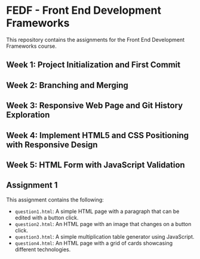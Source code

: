# FEDF - Front End Development Frameworks
This repository contains the assignments for the Front End Development Frameworks course.

## Week 1: Project Initialization and First Commit
## Week 2: Branching and Merging
## Week 3: Responsive Web Page and Git History Exploration
## Week 4: Implement HTML5 and CSS Positioning with Responsive Design
## Week 5: HTML Form with JavaScript Validation

## Assignment 1

This assignment contains the following:

*   `question1.html`: A simple HTML page with a paragraph that can be edited with a button click.
*   `question2.html`: An HTML page with an image that changes on a button click.
*   `question3.html`: A simple multiplication table generator using JavaScript.
*   `question4.html`: An HTML page with a grid of cards showcasing different technologies.